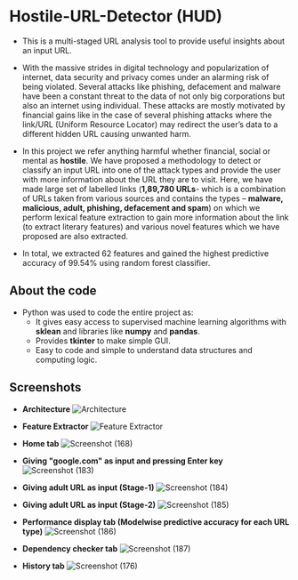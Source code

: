 # Hostile-URL-Detector (HUD)

* This is a multi-staged URL analysis tool to provide useful insights about an input URL.

* With the massive strides in digital technology and popularization of internet, data
  security and privacy comes under an alarming risk of being violated. Several attacks like
  phishing, defacement and malware have been a constant threat to the data of not only big
  corporations but also an internet using individual. These attacks are mostly motivated by
  financial gains like in the case of several phishing attacks where the link/URL (Uniform
  Resource Locator) may redirect the user’s data to a different hidden URL causing unwanted harm. 

* In this project we refer anything harmful whether financial, social or mental as **hostile**. 
  We have proposed a methodology to detect or classify an input URL into one of the attack types
  and provide the user with more information about the URL they are to visit. Here, we have made
  large set of labelled links (**1,89,780 URLs**- which is a combination of URLs taken from various
  sources and contains the types – **malware, malicious, adult, phishing, defacement and spam**)
  on which we perform lexical feature extraction to gain more information about the link (to
  extract literary features) and various novel features which we have proposed are also extracted.
  
* In total, we extracted 62 features and gained the highest predictive accuracy of 99.54% using random forest
  classifier.

## About the code

* Python was used to code the entire project as:
  * It gives easy access to supervised machine learning algorithms with **sklean** and libraries like **numpy** and **pandas**.
  * Provides **tkinter** to make simple GUI.
  * Easy to code and simple to understand data structures and computing logic.
  
## Screenshots 

* **Architecture**
![Architecture](https://user-images.githubusercontent.com/61655919/94439775-726b9800-01be-11eb-9109-60c9a1c91d42.png)

* **Feature Extractor**
![Feature Extractor](https://user-images.githubusercontent.com/61655919/94439937-ad6dcb80-01be-11eb-8a8d-331837e3ae2f.png)

* **Home tab**
![Screenshot (168)](https://user-images.githubusercontent.com/61655919/94442346-7947da00-01c1-11eb-9184-4cf9b0fab80e.png)

* **Giving "google.com" as input and pressing Enter key**
![Screenshot (183)](https://user-images.githubusercontent.com/61655919/94443970-6fbf7180-01c3-11eb-992a-d296318dd757.png)

* **Giving adult URL as input (Stage-1)**
![Screenshot (184)](https://user-images.githubusercontent.com/61655919/94442787-fd9a5d00-01c1-11eb-8aa8-bef40a54e0dc.png)

* **Giving adult URL as input (Stage-2)**
![Screenshot (185)](https://user-images.githubusercontent.com/61655919/94442918-26baed80-01c2-11eb-8c4b-3895243e8952.png)

* **Performance display tab (Modelwise predictive accuracy for each URL type)**
![Screenshot (186)](https://user-images.githubusercontent.com/61655919/94443204-844f3a00-01c2-11eb-8b2c-77a33c46ff84.png)

* **Dependency checker tab**
![Screenshot (187)](https://user-images.githubusercontent.com/61655919/94443660-0dff0780-01c3-11eb-9fdf-04e4221374af.png)

* **History tab**
![Screenshot (176)](https://user-images.githubusercontent.com/61655919/94443713-1f481400-01c3-11eb-8811-1fee8d6682dd.png)






